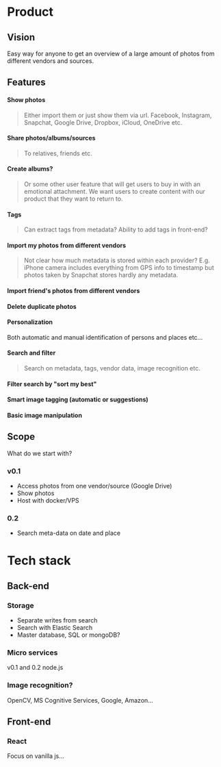 # Product

## Vision

Easy way for anyone to get an overview of a large amount of photos from different vendors and sources.

## Features

#### Show photos

> Either import them or just show them via url. Facebook, Instagram, Snapchat, Google Drive, Dropbox, iCloud, OneDrive etc.

#### Share photos/albums/sources

> To relatives, friends etc.

#### Create albums?

> Or some other user feature that will get users to buy in with an emotional attachment. We want users to create content with our product that they want to return to.

#### Tags

> Can extract tags from metadata? Ability to add tags in front-end?

#### Import my photos from different vendors

> Not clear how much metadata is stored within each provider? E.g. iPhone camera includes everything from GPS info to timestamp but photos taken by Snapchat stores hardly any metadata.

#### Import friend's photos from different vendors

#### Delete duplicate photos

#### Personalization

Both automatic and manual identification of persons and places etc...

#### Search and filter

> Search on metadata, tags, vendor data, image recognition etc.

#### Filter search by "sort my best"

#### Smart image tagging (automatic or suggestions)

#### Basic image manipulation

## Scope

What do we start with?

### v0.1

- Access photos from one vendor/source (Google Drive)
- Show photos
- Host with docker/VPS

### 0.2

- Search meta-data on date and place

# Tech stack

## Back-end

### Storage

- Separate writes from search
- Search with Elastic Search
- Master database, SQL or mongoDB?

### Micro services

v0.1 and 0.2
node.js

### Image recognition?

OpenCV, MS Cognitive Services, Google, Amazon...

## Front-end

### React

Focus on vanilla js...
